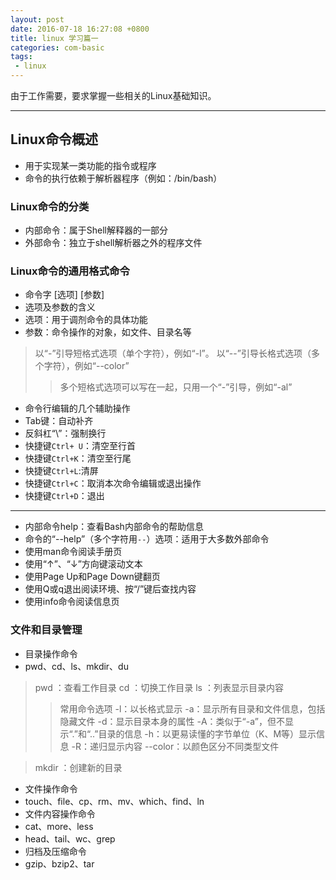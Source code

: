 ```yaml
---
layout: post
date: 2016-07-18 16:27:08 +0800
title: linux 学习篇一
categories: com-basic
tags:
 - linux
---
```

由于工作需要，要求掌握一些相关的Linux基础知识。

----
## Linux命令概述

 * 用于实现某一类功能的指令或程序  
 * 命令的执行依赖于解析器程序（例如：/bin/bash）  

### Linux命令的分类

 - 内部命令：属于Shell解释器的一部分  
 - 外部命令：独立于shell解析器之外的程序文件  

### Linux命令的通用格式命令  
 - 命令字 [选项] [参数]  
 - 选项及参数的含义  
  - 选项：用于调剂命令的具体功能  
  - 参数：命令操作的对象，如文件、目录名等
     
> 以“-”引导短格式选项（单个字符），例如“-l”。
> 以“--”引导长格式选项（多个字符），例如“--color”
> >多个短格式选项可以写在一起，只用一个“-”引导，例如“-al”

 - 命令行编辑的几个辅助操作
  - Tab键：自动补齐
  - 反斜杠“\”：强制换行
  - 快捷键`Ctrl+ U`：清空至行首
  - 快捷键`Ctrl+K`：清空至行尾
  - 快捷键`Ctrl+L`:清屏
  - 快捷键`Ctrl+C`：取消本次命令编辑或退出操作
  - 快捷键`Ctrl+D`：退出

------

 - 内部命令help：查看Bash内部命令的帮助信息
 - 命令的“--help”（多个字符用`--`）选项：适用于大多数外部命令
 - 使用man命令阅读手册页
  - 使用“↑”、“↓”方向键滚动文本
  - 使用Page Up和Page Down键翻页
  - 使用Q或q退出阅读环境、按“/”键后查找内容
 - 使用info命令阅读信息页  


### 文件和目录管理

 - 目录操作命令
  - pwd、cd、ls、mkdir、du  

> pwd ：查看工作目录
> cd ：切换工作目录
> ls ：列表显示目录内容
> > 常用命令选项
> > -l：以长格式显示
> > -a：显示所有目录和文件信息，包括隐藏文件
> > -d：显示目录本身的属性
> > -A：类似于“-a”，但不显示“.”和“..”目录的信息
> > -h：以更易读懂的字节单位（K、M等）显示信息
> > -R：递归显示内容
> > --color：以颜色区分不同类型文件

> mkdir ：创建新的目录
 - 文件操作命令
  - touch、file、cp、rm、mv、which、find、ln
 - 文件内容操作命令
  - cat、more、less
  - head、tail、wc、grep
 - 归档及压缩命令
  - gzip、bzip2、tar


      